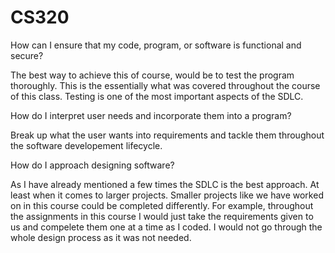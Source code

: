 # CS320

How can I ensure that my code, program, or software is functional and secure?

The best way to achieve this of course, would be to test the program thoroughly. This is the essentially what was covered throughout the course of this class.
Testing is one of the most important aspects of the SDLC.

How do I interpret user needs and incorporate them into a program?

Break up what the user wants into requirements and tackle them throughout the software developement lifecycle.

How do I approach designing software?

As I have already mentioned a few times the SDLC is the best approach. At least when it comes to larger projects. Smaller projects like we have worked on in
this course could be completed differently. For example, throughout the assignments in this course I would just take the requirements given to us and compelete
them one at a time as I coded. I would not go through the whole design process as it was not needed.


